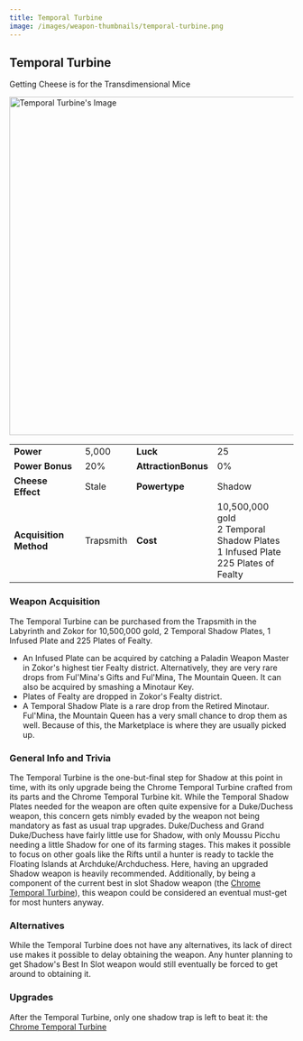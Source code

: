 ```yaml
---
title: Temporal Turbine
image: /images/weapon-thumbnails/temporal-turbine.png
---
```


## Temporal Turbine

Getting Cheese is for the Transdimensional Mice

<img src="/assets/images/weapons/tt.png" alt="Temporal Turbine's Image" width="600">

|                        |           |                     |                                                                                              |
| ---------------------- | --------- | ------------------- | -------------------------------------------------------------------------------------------- |
| **Power**              | 5,000     | **Luck**            | 25                                                                                           |
| **Power Bonus**        | 20%       | **AttractionBonus** | 0%                                                                                           |
| **Cheese Effect**      | Stale     | **Powertype**       | Shadow                                                                                       |
| **Acquisition Method** | Trapsmith | **Cost**            | 10,500,000 gold <br> 2 Temporal Shadow Plates <br> 1 Infused Plate <br> 225 Plates of Fealty |

### Weapon Acquisition

The Temporal Turbine can be purchased from the Trapsmith in the Labyrinth and Zokor for 10,500,000 gold, 2 Temporal Shadow Plates, 1 Infused Plate and 225 Plates of Fealty.

- An Infused Plate can be acquired by catching a Paladin Weapon Master in Zokor's highest tier Fealty district. Alternatively, they are very rare drops from Ful'Mina's Gifts and Ful'Mina, The Mountain Queen. It can also be acquired by smashing a Minotaur Key.
- Plates of Fealty are dropped in Zokor's Fealty district.
- A Temporal Shadow Plate is a rare drop from the Retired Minotaur. Ful'Mina, the Mountain Queen has a very small chance to drop them as well. Because of this, the Marketplace is where they are usually picked up.

### General Info and Trivia

The Temporal Turbine is the one-but-final step for Shadow at this point in time, with its only upgrade being the Chrome Temporal Turbine crafted from its parts and the Chrome Temporal Turbine kit.
While the Temporal Shadow Plates needed for the weapon are often quite expensive for a Duke/Duchess weapon, this concern gets nimbly evaded by the weapon not being mandatory as fast as usual trap upgrades. Duke/Duchess and Grand Duke/Duchess have fairly little use for Shadow, with only Moussu Picchu needing a little Shadow for one of its farming stages. This makes it possible to focus on other goals like the Rifts until a hunter is ready to tackle the Floating Islands at Archduke/Archduchess. Here, having an upgraded Shadow weapon is heavily recommended. Additionally, by being a component of the current best in slot Shadow weapon (the [Chrome Temporal Turbine](/weapons/shadow/ctt)), this weapon could be considered an eventual must-get for most hunters anyway.

### Alternatives

While the Temporal Turbine does not have any alternatives, its lack of direct use makes it possible to delay obtaining the weapon. Any hunter planning to get Shadow's Best In Slot weapon would still eventually be forced to get around to obtaining it.

### Upgrades

After the Temporal Turbine, only one shadow trap is left to beat it: the [Chrome Temporal Turbine](/weapons/shadow/ctt)
